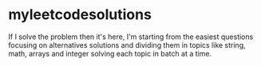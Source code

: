 # myleetcodesolutions

If I solve the problem then it's here, I'm starting from the easiest questions focusing on alternatives solutions and dividing them in topics like string, math, arrays and integer solving each topic in batch at a time. 
